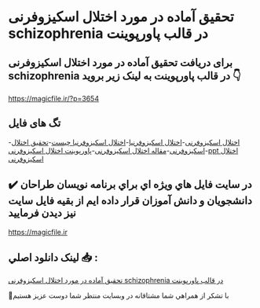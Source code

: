 # تحقیق آماده در مورد اختلال اسکیزوفرنی schizophrenia در قالب پاورپوینت

## برای دریافت تحقیق آماده در مورد اختلال اسکیزوفرنی schizophrenia در قالب پاورپوینت به لینک زیر بروید 👇

https://magicfile.ir/?p=3654

## تگ های فایل

-[اختلال اسکیزوفرنی](https://magicfile.ir/product/%d8%aa%d8%ad%d9%82%db%8c%d9%82-%d8%a7%d8%ae%d8%aa%d9%84%d8%a7%d9%84-%d8%a7%d8%b3%da%a9%db%8c%d8%b2%d9%88%d9%81%d8%b1%d9%86%db%8c-schizophrenia-%d8%af%d8%b1-%d9%be%d8%a7%d9%88%d8%b1%d9%be%d9%88%db%8c%d9%86%d8%aa/)-[اختلال اسکیزوفرنیا](https://magicfile.ir/product/%d8%aa%d8%ad%d9%82%db%8c%d9%82-%d8%a7%d8%ae%d8%aa%d9%84%d8%a7%d9%84-%d8%a7%d8%b3%da%a9%db%8c%d8%b2%d9%88%d9%81%d8%b1%d9%86%db%8c-schizophrenia-%d8%af%d8%b1-%d9%be%d8%a7%d9%88%d8%b1%d9%be%d9%88%db%8c%d9%86%d8%aa/)-[اختلال اسکیزوفرنیا چیست](https://magicfile.ir/product/%d8%aa%d8%ad%d9%82%db%8c%d9%82-%d8%a7%d8%ae%d8%aa%d9%84%d8%a7%d9%84-%d8%a7%d8%b3%da%a9%db%8c%d8%b2%d9%88%d9%81%d8%b1%d9%86%db%8c-schizophrenia-%d8%af%d8%b1-%d9%be%d8%a7%d9%88%d8%b1%d9%be%d9%88%db%8c%d9%86%d8%aa/)-[تحقیق اختلال اسکیزوفرنی](https://magicfile.ir/product/%d8%aa%d8%ad%d9%82%db%8c%d9%82-%d8%a7%d8%ae%d8%aa%d9%84%d8%a7%d9%84-%d8%a7%d8%b3%da%a9%db%8c%d8%b2%d9%88%d9%81%d8%b1%d9%86%db%8c-schizophrenia-%d8%af%d8%b1-%d9%be%d8%a7%d9%88%d8%b1%d9%be%d9%88%db%8c%d9%86%d8%aa/)-[مقاله اختلال اسکیزوفرنی](https://magicfile.ir/product/%d8%aa%d8%ad%d9%82%db%8c%d9%82-%d8%a7%d8%ae%d8%aa%d9%84%d8%a7%d9%84-%d8%a7%d8%b3%da%a9%db%8c%d8%b2%d9%88%d9%81%d8%b1%d9%86%db%8c-schizophrenia-%d8%af%d8%b1-%d9%be%d8%a7%d9%88%d8%b1%d9%be%d9%88%db%8c%d9%86%d8%aa/)-[پاورپوینت اختلال اسکیزوفرنی](https://magicfile.ir/product/%d8%aa%d8%ad%d9%82%db%8c%d9%82-%d8%a7%d8%ae%d8%aa%d9%84%d8%a7%d9%84-%d8%a7%d8%b3%da%a9%db%8c%d8%b2%d9%88%d9%81%d8%b1%d9%86%db%8c-schizophrenia-%d8%af%d8%b1-%d9%be%d8%a7%d9%88%d8%b1%d9%be%d9%88%db%8c%d9%86%d8%aa/)-[ppt اختلال اسکیزوفرنی](https://magicfile.ir/product/%d8%aa%d8%ad%d9%82%db%8c%d9%82-%d8%a7%d8%ae%d8%aa%d9%84%d8%a7%d9%84-%d8%a7%d8%b3%da%a9%db%8c%d8%b2%d9%88%d9%81%d8%b1%d9%86%db%8c-schizophrenia-%d8%af%d8%b1-%d9%be%d8%a7%d9%88%d8%b1%d9%be%d9%88%db%8c%d9%86%d8%aa/)

## ✔️ در سايت فايل هاي ويژه اي براي برنامه نويسان طراحان دانشجويان و دانش آموزان قرار داده ايم از بقيه فايل سايت نيز ديدن فرماييد

https://magicfile.ir


## لينک دانلود اصلي 📥 :

[تحقیق آماده در مورد اختلال اسکیزوفرنی schizophrenia در قالب پاورپوینت](https://magicfile.ir/product/%d8%aa%d8%ad%d9%82%db%8c%d9%82-%d8%a7%d8%ae%d8%aa%d9%84%d8%a7%d9%84-%d8%a7%d8%b3%da%a9%db%8c%d8%b2%d9%88%d9%81%d8%b1%d9%86%db%8c-schizophrenia-%d8%af%d8%b1-%d9%be%d8%a7%d9%88%d8%b1%d9%be%d9%88%db%8c%d9%86%d8%aa/) 


🙏با تشکر از همراهي شما مشتاقانه در وبسایت منتظر شما دوست عزیز هستیم

